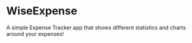# WiseExpense

A simple Expense Tracker app that shows different statistics and charts around your expenses! 
